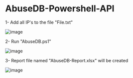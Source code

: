 # AbuseDB-Powershell-API
1- Add all IP's to the file "File.txt"

![image](https://user-images.githubusercontent.com/88821522/223502138-79a4f020-edfe-4c87-8f0b-71052ba9a515.png)

2- Run "AbuseDB.ps1"

![image](https://user-images.githubusercontent.com/88821522/223501909-ebb23bfa-25db-4475-957c-afa552f3e1ef.png)

3- Report file named "AbuseDB-Report.xlsx" will be created

![image](https://user-images.githubusercontent.com/88821522/223502041-afe7f6c4-4686-497e-8329-2b6600395e3f.png)

